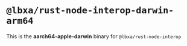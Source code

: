 # `@lbxa/rust-node-interop-darwin-arm64`

This is the **aarch64-apple-darwin** binary for `@lbxa/rust-node-interop`
